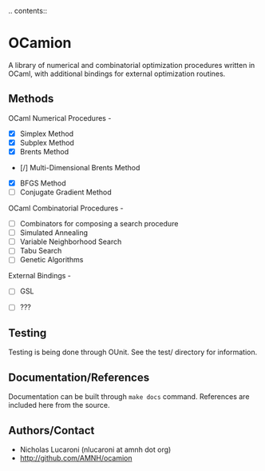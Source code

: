 .. contents::

OCamion
=======

A library of numerical and combinatorial optimization procedures written in
OCaml, with additional bindings for external optimization routines.


Methods
-------

OCaml Numerical Procedures -
  + [x] Simplex Method
  + [x] Subplex Method
  + [x] Brents Method 
  + [/] Multi-Dimensional Brents Method
  + [x] BFGS Method
  + [ ] Conjugate Gradient Method

OCaml Combinatorial Procedures -
  + [ ] Combinators for composing a search procedure
  + [ ] Simulated Annealing
  + [ ] Variable Neighborhood Search
  + [ ] Tabu Search
  + [ ] Genetic Algorithms

External Bindings -
  + [ ] GSL
  + [ ] ???


Testing
-------
Testing is being done through OUnit. See the test/ directory for information.


Documentation/References
----------
Documentation can be built through `make docs` command. References are included here from the source.


Authors/Contact
-------

  + Nicholas Lucaroni (nlucaroni at amnh dot org)
  + http://github.com/AMNH/ocamion
